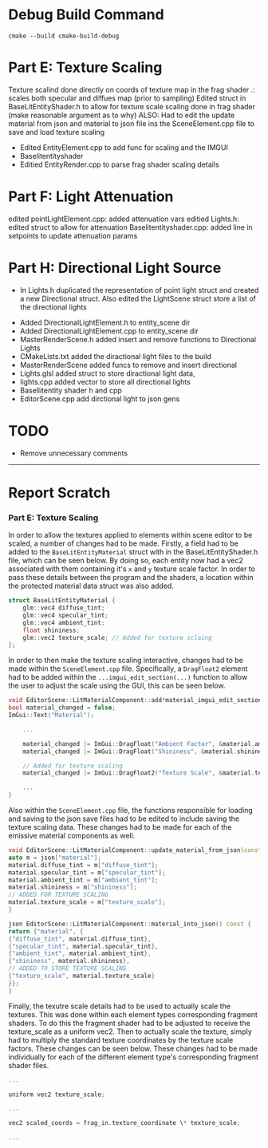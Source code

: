# Debug Build Command

```
cmake --build cmake-build-debug
```

# Part E: Texture Scaling

Texture scalind done directly on coords of texture map in the frag shader .: scales both specular and diffues map (prior to sampling)
Edited struct in BaseLitEntityShader.h to allow for texture scale
scaling done in frag shader (make reasonable argument as to why)
ALSO: Had to edit the update material from json and material to json file ins the SceneElement.cpp file to save and load texture scaling

- Edited EntityElement.cpp to add func for scaling and the IMGUI
- Baselitentityshader
- Editied EntityRender.cpp to parse frag shader scaling details

# Part F: Light Attenuation

edited pointLightElement.cpp: added attenuation vars
editied Lights.h: edited struct to allow for attenuation
Baselitentityshader.cpp: added line in setpoints to update attenuation params

# Part H: Directional Light Source

- In Lights.h duplicated the representation of point light struct and created a new Directional struct. Also edited the LightScene struct store a list of the directional lights
<!-- - Lights.cpp -->
- Added DirectionalLightElement.h to entity_scene dir
- Added DirectionalLightElement.cpp to entity_scene dir
- MasterRenderScene.h added insert and remove functions to Directional Lights
- CMakeLists.txt added the diractional light files to the build
- MasterRenderScene added funcs to remove and insert directional
- Lights.glsl added struct to store diractional light data,
- lights.cpp added vector to store all directional lights
- Basellitentity shader h and cpp
- EditorScene.cpp add dirctional light to json gens

# TODO

- Remove unnecessary comments

---

# Report Scratch

### Part E: Texture Scaling

In order to allow the textures applied to elements within scene editor to be scaled, a number of changes had to be made. Firstly, a field had to be added to the `BaseLitEntityMaterial` struct with in the BaseLitEntityShader.h file, which can be seen below. By doing so, each entity now had a vec2 associated with them containing it's `x` and `y` texture scale factor. In order to pass these details between the program and the shaders, a location within the protected material data struct was also added.

```c++
struct BaseLitEntityMaterial {
    glm::vec4 diffuse_tint;
    glm::vec4 specular_tint;
    glm::vec4 ambient_tint;
    float shininess;
    glm::vec2 texture_scale; // Added for texture sclaing
};
```

In order to then make the texture scaling interactive, changes had to be made within the `SceneElement.cpp` file. Specifically, a `DragFloat2` element had to be added within the `...imgui_edit_section(...)` function to allow the user to adjust the scale using the GUI, this can be seen below.

```c++
void EditorScene::LitMaterialComponent::add*material_imgui_edit_section(MasterRenderScene& /\_render_scene*/, const SceneContext& /_scene_context_/) {
bool material_changed = false;
ImGui::Text("Material");

    ...

    material_changed |= ImGui::DragFloat("Ambient Factor", &material.ambient_tint[3], 0.01f, 0.0f, FLT_MAX);
    material_changed |= ImGui::DragFloat("Shininess", &material.shininess, 0.3f, 0.0f, FLT_MAX);

    // Added for texture scaling
    material_changed |= ImGui::DragFloat2("Texture Scale", &material.texture_scale.x, 0.01f, 0, FLT_MAX);

    ...
}
```

Also within the `SceneElement.cpp` file, the functions responsible for loading and saving to the json save files had to be edited to include saving the texture scaling data. These changes had to be made for each of the emissive material components as well.

```C++
void EditorScene::LitMaterialComponent::update_material_from_json(const json& json) {
auto m = json["material"];
material.diffuse_tint = m["diffuse_tint"];
material.specular_tint = m["specular_tint"];
material.ambient_tint = m["ambient_tint"];
material.shininess = m["shininess"];
// ADDED FOR TEXTURE SCALING
material.texture_scale = m["texture_scale"];
}

json EditorScene::LitMaterialComponent::material_into_json() const {
return {"material", {
{"diffuse_tint", material.diffuse_tint},
{"specular_tint", material.specular_tint},
{"ambient_tint", material.ambient_tint},
{"shininess", material.shininess},
// ADDED TO STORE TEXTURE SCALING
{"texture_scale", material.texture_scale}
}};
}
```

Finally, the texutre scale details had to be used to actually scale the textures. This was done within each element types corresponding fragment shaders. To do this the fragment shader had to be adjusted to receive the texture_scale as a uniform vec2. Then to actually scale the texture, simply had to multiply the standard texture coordinates by the texture scale factors. These changes can be seen below. These changes had to be made individually for each of the different element type's corresponding fragment shader files.

```C++
...

uniform vec2 texture_scale;

...

vec2 scaled_coords = frag_in.texture_coordinate \* texture_scale;

...
```
